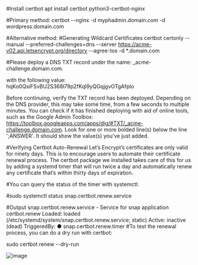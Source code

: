 #Install certbot
apt install certbot python3-certbot-nginx

#Primary method:
certbot --nginx -d myphadmin.domain.com -d wordpress.domain.com

#Alternative method:
#Generating Wildcard Certificates
certbot certonly --manual --preferred-challenges=dns --server https://acme-v02.api.letsencrypt.org/directory --agree-tos -d *.domain.com

#Please deploy a DNS TXT record under the name:
_acme-challenge.domain.com.

with the following value:
hqKo0QsiFSvBU2S368l79p2fKql9yQGqjgvOTgAfplo

Before continuing, verify the TXT record has been deployed. Depending on the DNS
provider, this may take some time, from a few seconds to multiple minutes. You can
check if it has finished deploying with aid of online tools, such as the Google
Admin Toolbox: https://toolbox.googleapps.com/apps/dig/#TXT/_acme-challenge.domain.com.
Look for one or more bolded line(s) below the line ';ANSWER'. It should show the
value(s) you've just added.

#Verifying Certbot Auto-Renewal
Let’s Encrypt’s certificates are only valid for ninety days. This is to encourage users to automate their certificate renewal process. The certbot package we installed takes care of this for us by adding a systemd timer that will run twice a day and automatically renew any certificate that’s within thirty days of expiration.

#You can query the status of the timer with systemctl:

#sudo systemctl status snap.certbot.renew.service

#Output
snap.certbot.renew.service - Service for snap application certbot.renew
     Loaded: loaded (/etc/systemd/system/snap.certbot.renew.service; static)
     Active: inactive (dead)
TriggeredBy: ● snap.certbot.renew.timer
#To test the renewal process, you can do a dry run with certbot:

sudo certbot renew --dry-run




![image](https://github.com/user-attachments/assets/e07d414e-0753-4e60-9eca-07579f3e6d3e)
